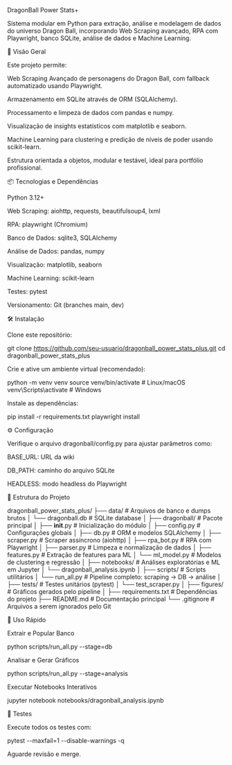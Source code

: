 DragonBall Power Stats+

Sistema modular em Python para extração, análise e modelagem de dados do universo Dragon Ball, incorporando Web Scraping avançado, RPA com Playwright, banco SQLite, análise de dados e Machine Learning.

🚀 Visão Geral

Este projeto permite:

Web Scraping Avançado de personagens do Dragon Ball, com fallback automatizado usando Playwright.

Armazenamento em SQLite através de ORM (SQLAlchemy).

Processamento e limpeza de dados com pandas e numpy.

Visualização de insights estatísticos com matplotlib e seaborn.

Machine Learning para clustering e predição de níveis de poder usando scikit-learn.

Estrutura orientada a objetos, modular e testável, ideal para portfólio profissional.

📦 Tecnologias e Dependências

Python 3.12+

Web Scraping: aiohttp, requests, beautifulsoup4, lxml

RPA: playwright (Chromium)

Banco de Dados: sqlite3, SQLAlchemy

Análise de Dados: pandas, numpy

Visualização: matplotlib, seaborn

Machine Learning: scikit-learn

Testes: pytest

Versionamento: Git (branches main, dev)

🛠️ Instalação

Clone este repositório:

git clone https://github.com/seu-usuario/dragonball_power_stats_plus.git
cd dragonball_power_stats_plus

Crie e ative um ambiente virtual (recomendado):

python -m venv venv
source venv/bin/activate   # Linux/macOS
venv\\Scripts\\activate  # Windows

Instale as dependências:

pip install -r requirements.txt
playwright install

⚙️ Configuração

Verifique o arquivo dragonball/config.py para ajustar parâmetros como:

BASE_URL: URL da wiki

DB_PATH: caminho do arquivo SQLite

HEADLESS: modo headless do Playwright

📁 Estrutura do Projeto

dragonball_power_stats_plus/
├── data/                 # Arquivos de banco e dumps brutos
│   └── dragonball.db     # SQLite database
│
├── dragonball/           # Pacote principal
│   ├── __init__.py       # Inicialização do módulo
│   ├── config.py         # Configurações globais
│   ├── db.py             # ORM e modelos SQLAlchemy
│   ├── scraper.py        # Scraper assíncrono (aiohttp)
│   ├── rpa_bot.py        # RPA com Playwright
│   ├── parser.py         # Limpeza e normalização de dados
│   ├── features.py       # Extração de features para ML
│   └── ml_model.py       # Modelos de clustering e regressão
│
├── notebooks/            # Análises exploratórias e ML em Jupyter
│   └── dragonball_analysis.ipynb
│
├── scripts/              # Scripts utilitários
│   └── run_all.py        # Pipeline completo: scraping → DB → análise
│
├── tests/                # Testes unitários (pytest)
│   └── test_scraper.py
│
├── figures/              # Gráficos gerados pelo pipeline
│
├── requirements.txt      # Dependências do projeto
├── README.md             # Documentação principal
└── .gitignore            # Arquivos a serem ignorados pelo Git

🚀 Uso Rápido

Extrair e Popular Banco

python scripts/run_all.py --stage=db

Analisar e Gerar Gráficos

python scripts/run_all.py --stage=analysis

Executar Notebooks Interativos

jupyter notebook notebooks/dragonball_analysis.ipynb

🧪 Testes

Execute todos os testes com:

pytest --maxfail=1 --disable-warnings -q


Aguarde revisão e merge.